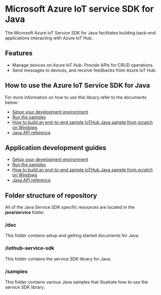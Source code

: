 # Microsoft Azure IoT service SDK for Java

The Microsoft Azure IoT Service SDK for Java facilitates building back-end applications interacting with Azure IoT Hub.

## Features

 * Manage devices on Azure IoT Hub. Provide APIs for CRUD operations.
 * Send messages to devices, and receive feedbacks from Azure IoT Hub.

## How to use the Azure IoT Service SDK for Java

For more information on how to use this library refer to the documents below:
- [Setup your development environment][devbox-setup]
- [Run the samples][run-java-sample]
- [How to build an end-to-end sample IoTHub Java sample from scratch on Windows][how-to-build-a-java-app-from-scratch]
- [Java API reference][java-api-reference]


## Application development guides
- [Setup your development environment][devbox-setup]
- [Run the samples][run-java-sample]
- [How to build an end-to-end sample IoTHub Java sample from scratch on Windows][how-to-build-a-java-app-from-scratch]
- [Java API reference][java-api-reference]

## Folder structure of repository

All of the Java Service SDK specific resources are located in the **java/service** folder.

### /doc

This folder contains setup and getting started documents for Java.

### /iothub-service-sdk

This folder contains the service SDK library for Java.

### /samples

This folder contains various Java samples that illustrate how to use the service SDK library.

[devbox-setup]: ../doc/java-devbox-setup.md
[run-java-sample]: ./samples/
[how-to-build-a-java-app-from-scratch]: https://azure.microsoft.com/documentation/articles/iot-hub-java-java-getstarted/
[java-api-reference]: http://azure.github.io/azure-iot-sdks/java/service/api_reference/index.html